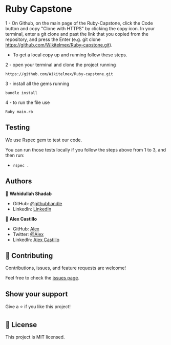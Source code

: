 # Ruby Capstone

1 - On Github, on the main page of the Ruby-Capstone, click the Code button and copy "Clone with HTTPS" by clicking the copy icon.
In your terminal, enter a git clone and past the link that you copied from the repository, and press the   Enter
(e.g. git clone https://github.com/Wikitelmex/Ruby-capstone.git).

- To get a local copy up and running follow these steps.

2 - open your terminal and clone the project running 

`https://github.com/Wikitelmex/Ruby-capstone.git`

3 - install all the gems running

`bundle install`

4 - to run the file  use

`Ruby main.rb`

## Testing

We use Rspec gem to test our code. 

You can run those tests locally if you follow the steps above from 1 to 3, and then run:

- `rspec .`

## Authors

👤 **Wahidullah Shadab**

- GitHub: [@githubhandle](https://github.com/shadabwahidullah)
- LinkedIn: [LinkedIn](https://www.linkedin.com/in/wahidullah-shadab-2712031a3)

👤 **Alex Castillo**
- GitHub: [Alex](https://github.com/Wikitelmex)
- Twitter: [@Alex](https://twitter.com/Alejand84515448)
- LinkedIn: [Alex Castillo](https://www.linkedin.com/in/alejandro-castillo-6849131a9/)

## 🤝 Contributing

Contributions, issues, and feature requests are welcome!

Feel free to check the [issues page](../../issues/).

## Show your support

Give a ⭐️ if you like this project!


## 📝 License

This project is MIT licensed.

